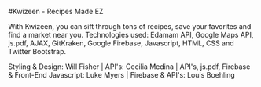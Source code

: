 #Kwizeen - Recipes Made EZ

With Kwizeen, you can sift through tons of recipes, save your favorites and find a market near you. 
Technologies used: Edamam API, Google Maps API, js.pdf, AJAX, GitKraken, Google Firebase, Javascript, HTML, CSS and Twitter Bootstrap. 

Styling & Design: Will Fisher | API's: Cecilia Medina | API's, js.pdf, Firebase & Front-End Javascript: Luke Myers | Firebase & API's: Louis Boehling